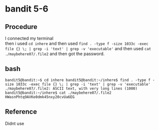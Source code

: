 # bandit 5-6

## Procedure
I connected my terminal<br>
then i used `cd inhere` and then used `find . -type f -size 1033c -exec file {} \; | grep -i 'text' | grep -v 'executable'`
and then used `cat ./maybehere07/.file2` and then got the password.

## bash
`bandit5@bandit:~$ cd inhere
bandit5@bandit:~/inhere$ find . -type f -size 1033c -exec file {} \; | grep -i 'text' | grep -v 'executable'
./maybehere07/.file2: ASCII text, with very long lines (1000)
bandit5@bandit:~/inhere$ cat ./maybehere07/.file2
HWasnPhtq9AVKe0dmk45nxy20cvUa6EG`

## Reference
Didnt use
